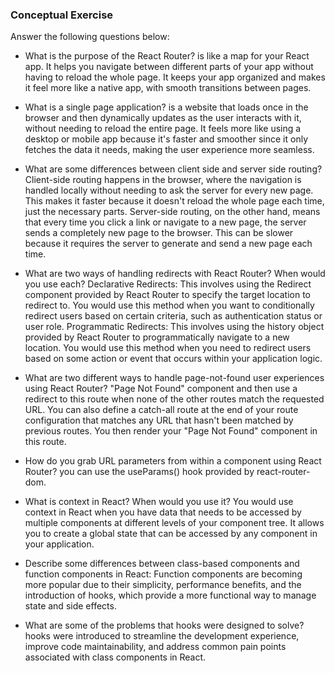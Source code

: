 ### Conceptual Exercise

Answer the following questions below:

- What is the purpose of the React Router? is like a map for your React app. It helps you navigate between different parts of your app without having to reload the whole page. It keeps your app organized and makes it feel more like a native app, with smooth transitions between pages.

- What is a single page application? is a website that loads once in the browser and then dynamically updates as the user interacts with it, without needing to reload the entire page. It feels more like using a desktop or mobile app because it's faster and smoother since it only fetches the data it needs, making the user experience more seamless.

- What are some differences between client side and server side routing? Client-side routing happens in the browser, where the navigation is handled locally without needing to ask the server for every new page. This makes it faster because it doesn't reload the whole page each time, just the necessary parts. Server-side routing, on the other hand, means that every time you click a link or navigate to a new page, the server sends a completely new page to the browser. This can be slower because it requires the server to generate and send a new page each time.

- What are two ways of handling redirects with React Router? When would you use each? Declarative Redirects: This involves using the Redirect component provided by React Router to specify the target location to redirect to. You would use this method when you want to conditionally redirect users based on certain criteria, such as authentication status or user role. Programmatic Redirects: This involves using the history object provided by React Router to programmatically navigate to a new location. You would use this method when you need to redirect users based on some action or event that occurs within your application logic.

- What are two different ways to handle page-not-found user experiences using React Router? "Page Not Found" component and then use a redirect to this route when none of the other routes match the requested URL. You can also define a catch-all route at the end of your route configuration that matches any URL that hasn't been matched by previous routes. You then render your "Page Not Found" component in this route.

- How do you grab URL parameters from within a component using React Router? you can use the useParams() hook provided by react-router-dom. 

- What is context in React? When would you use it? You would use context in React when you have data that needs to be accessed by multiple components at different levels of your component tree. It allows you to create a global state that can be accessed by any component in your application.

- Describe some differences between class-based components and function components in React: Function components are becoming more popular due to their simplicity, performance benefits, and the introduction of hooks, which provide a more functional way to manage state and side effects.

- What are some of the problems that hooks were designed to solve? hooks were introduced to streamline the development experience, improve code maintainability, and address common pain points associated with class components in React.